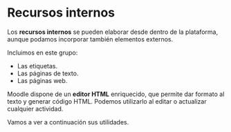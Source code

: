 
# Recursos internos

Los **recursos internos** se pueden elaborar desde dentro de la plataforma, aunque podamos incorporar también elementos externos.

Incluimos en este grupo:

- Las etiquetas.
- Las páginas de texto.
- Las páginas web.

Moodle dispone de un **editor HTML** enriquecido, que permite dar formato al texto y generar código HTML. Podemos utilizarlo al editar o actualizar cualquier actividad.

Vamos a ver a continuación sus utilidades.

 
